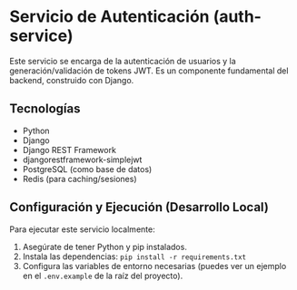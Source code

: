 # Servicio de Autenticación (auth-service)

Este servicio se encarga de la autenticación de usuarios y la generación/validación de tokens JWT. Es un componente fundamental del backend, construido con Django.

## Tecnologías
- Python
- Django
- Django REST Framework
- djangorestframework-simplejwt
- PostgreSQL (como base de datos)
- Redis (para caching/sesiones)

## Configuración y Ejecución (Desarrollo Local)
Para ejecutar este servicio localmente:
1.  Asegúrate de tener Python y pip instalados.
2.  Instala las dependencias: `pip install -r requirements.txt`
3.  Configura las variables de entorno necesarias (puedes ver un ejemplo en el `.env.example` de la raíz del proyecto).
